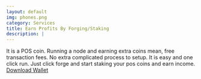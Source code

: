 ```yaml
---
layout: default
img: phones.png
category: Services
title: Earn Profits By Forging/Staking
description: |
---
```

It is a POS coin. Running a node and earning extra coins mean, free transaction fees. No extra complicated process to setup. It is easy and one click run. Just click forge and start staking your pos coins and earn income.  [Download Wallet](https://github.com/blcxx/blcx/blob/master/nxt-clone-client-14.zip)
